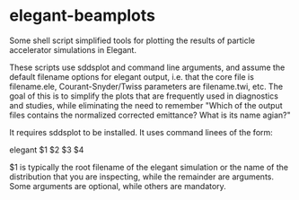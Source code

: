 elegant-beamplots
=================

Some shell script simplified tools  for plotting the results of particle accelerator simulations in Elegant.

These scripts use sddsplot and command line arguments, and assume the default filename options for elegant output, i.e. that the core file is filename.ele, Courant-Snyder/Twiss parameters are filename.twi, etc.  The goal of this is to simplify the plots that are frequently used in diagnostics and studies, while eliminating the need to remember "Which of the output files contains the normalized corrected emittance?  What is its name agian?"

It requires sddsplot to be installed.  It uses command linees of the form:

elegant $1 $2 $3 $4

$1 is typically the root filename of the elegant simulation or the name of the distribution that you are inspecting, while the remainder are arguments.  Some arguments are optional, while others are mandatory.

